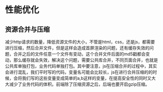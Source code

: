 # 性能优化

## 资源合并与压缩

减少http请求的数量，降低资源文件的大小，不管是html，css，还是js，都需要进行压缩，然后合并文件，但是这样会造成首屏渲染的问题，还有缓存失效的问题，合并之后的文件任意一个文件有变动，这个合并文件后面的md5戳都会变动，那么缓存就会失效，解决这个问题，需要公共库合并，不同页面合并，也就是公共库单独打包，业务代码单独打包。其中要注意，js在压缩合并的过程中，其实会进行混乱，我们平时写的代码，变量名可能会比较长，js在进行合并压缩的的时候，会将我们写的这些变量变成简单的a,b这样的变量，在提高安全性的同时又大大减少了业务代码的体积。前端除了压缩资源之后，后端也要开启gzip压缩。